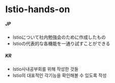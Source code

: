 # Istio-hands-on
##### JP
- Istioについて社内勉強会のために作成したもの
- Istioの代表的な各機能を一通り試すことができる
  
  
##### KR
- Istio사내공부회를 위해 작성한 것들
- Istio의 대표적인 각기능을 확인해볼 수 있도록 작성